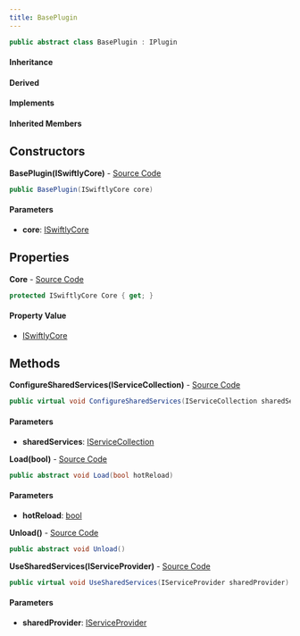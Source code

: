 ```yaml
---
title: BasePlugin
---
```


```csharp
public abstract class BasePlugin : IPlugin
```

#### Inheritance

#### Derived

#### Implements

#### Inherited Members

## Constructors

**BasePlugin(ISwiftlyCore)** - [Source Code](https://github.com/swiftly-solution/swiftlys2/blob/main/managed/src/SwiftlyS2.Shared/Plugins/BasePlugin.cs#L10)

```csharp
public BasePlugin(ISwiftlyCore core)
```

#### Parameters

- **core**: [ISwiftlyCore](/docs/api/shared/iswiftlycore)

## Properties

**Core** - [Source Code](https://github.com/swiftly-solution/swiftlys2/blob/main/managed/src/SwiftlyS2.Shared/Plugins/BasePlugin.cs#L8)

```csharp
protected ISwiftlyCore Core { get; }
```

#### Property Value

- [ISwiftlyCore](/docs/api/shared/iswiftlycore)

## Methods

**ConfigureSharedServices(IServiceCollection)** - [Source Code](https://github.com/swiftly-solution/swiftlys2/blob/main/managed/src/SwiftlyS2.Shared/Plugins/BasePlugin.cs#L26)

```csharp
public virtual void ConfigureSharedServices(IServiceCollection sharedServices)
```

#### Parameters

- **sharedServices**: [IServiceCollection](https://learn.microsoft.com/dotnet/api/microsoft.extensions.dependencyinjection.iservicecollection)

**Load(bool)** - [Source Code](https://github.com/swiftly-solution/swiftlys2/blob/main/managed/src/SwiftlyS2.Shared/Plugins/BasePlugin.cs#L30)

```csharp
public abstract void Load(bool hotReload)
```

#### Parameters

- **hotReload**: [bool](https://learn.microsoft.com/dotnet/api/system.boolean)

**Unload()** - [Source Code](https://github.com/swiftly-solution/swiftlys2/blob/main/managed/src/SwiftlyS2.Shared/Plugins/BasePlugin.cs#L32)

```csharp
public abstract void Unload()
```

**UseSharedServices(IServiceProvider)** - [Source Code](https://github.com/swiftly-solution/swiftlys2/blob/main/managed/src/SwiftlyS2.Shared/Plugins/BasePlugin.cs#L28)

```csharp
public virtual void UseSharedServices(IServiceProvider sharedProvider)
```

#### Parameters

- **sharedProvider**: [IServiceProvider](https://learn.microsoft.com/dotnet/api/system.iserviceprovider)

